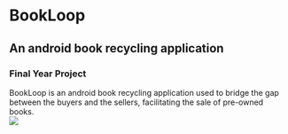 # BookLoop
## An android book recycling application

### Final Year Project
BookLoop is an android book recycling application used to bridge the gap between the buyers and the sellers, facilitating the sale of pre-owned books.\
![](https://github.com/swapnil-mishra/BookLoop/blob/main/BookLoop.png)
